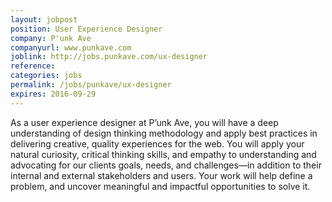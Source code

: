 ```yaml
---
layout: jobpost
position: User Experience Designer
company: P'unk Ave
companyurl: www.punkave.com
joblink: http://jobs.punkave.com/ux-designer
reference:
categories: jobs
permalink: /jobs/punkave/ux-designer
expires: 2016-09-29
---
```


As a user experience designer at P’unk Ave, you will have a deep understanding of design thinking methodology and apply best practices in delivering creative, quality experiences for the web. You will apply your natural curiosity, critical thinking skills, and empathy to understanding and advocating for our clients goals, needs, and challenges—in addition to their internal and external stakeholders and users. Your work will help define a problem, and uncover meaningful and impactful opportunities to solve it.